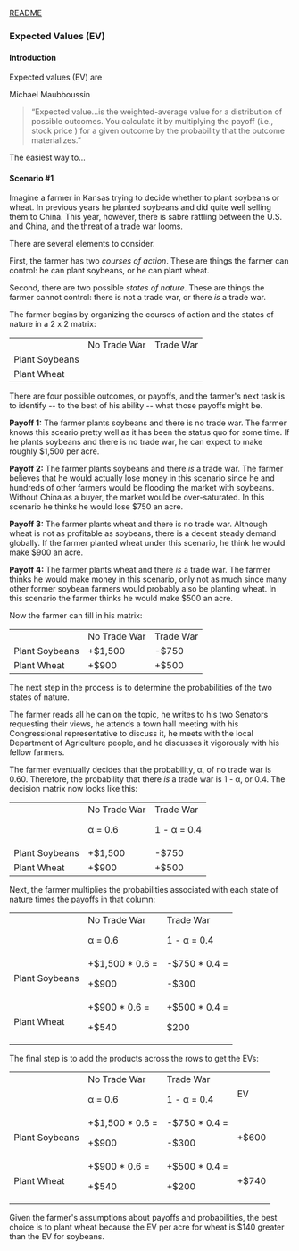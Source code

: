 [README](https://github.com/vmsmith/DecisionSupportTool/blob/master/README.md)

### Expected Values (EV)  

#### Introduction  

Expected values (EV) are

Michael Maubboussin  

>“Expected value...is the weighted-average value for a distribution of possible outcomes. You calculate it by multiplying the payoff (i.e., stock price ) for a given outcome by the probability that the outcome materializes.”

The easiest way to...

#### Scenario #1  

Imagine a farmer in Kansas trying to decide whether to plant soybeans or wheat. In previous years he planted soybeans and did quite well selling them to China. This year, however, there is sabre rattling between the U.S. and China, and the threat of a trade war looms. 

There are several elements to consider.

First, the farmer has two *courses of action*. These are things the farmer can control: he can plant soybeans, or he can plant wheat.

Second, there are two possible *states of nature*. These are things the farmer cannot control: there is not a trade war, or there *is* a trade war.

The farmer begins by organizing the courses of action and the states of nature in a 2 x 2 matrix:

<table>
  <tr><td></td><td>No Trade War</td><td>Trade War</td></tr>
  <tr><td>Plant Soybeans</td><td></td><td></td></tr>
  <tr><td>Plant Wheat</td><td></td><td></td></tr>
</table>  

There are four possible outcomes, or payoffs, and the farmer's next task is to identify -- to the best of his ability -- what those payoffs might be.

**Payoff 1:** The farmer plants soybeans and there is no trade war. The farmer knows this sceario pretty well as it has been the status quo for some time. If he plants soybeans and there is no trade war, he can expect to make roughly $1,500 per acre.

**Payoff 2:** The farmer plants soybeans and there *is* a trade war. The farmer believes that he would actually lose money in this scenario since he and hundreds of other farmers would be flooding the market with soybeans. Without China as a buyer, the market would be over-saturated. In this scenario he thinks he would lose $750 an acre.

**Payoff 3:** The farmer plants wheat and there is no trade war. Although wheat is not as profitable as soybeans, there is a decent steady demand globally. If the farmer planted wheat under this scenario, he think he would make $900 an acre.

**Payoff 4:** The farmer plants wheat and there *is* a trade war. The farmer thinks he would make money in this scenario, only not as much since many other former soybean farmers would probably also be planting wheat. In this scenario the farmer thinks he would make $500 an acre.

Now the farmer can fill in his matrix:

<table>
  <tr><td></td><td>No Trade War</td><td>Trade War</td></tr>
  <tr><td>Plant Soybeans</td><td>+$1,500</td><td>-$750</td></tr>
  <tr><td>Plant Wheat</td><td>+$900</td><td>+$500</td></tr>
</table> 

The next step in the process is to determine the probabilities of the two states of nature.

The farmer reads all he can on the topic, he writes to his two Senators requesting their views, he attends a town hall meeting with his Congressional representative to discuss it, he meets with the local Department of Agriculture people, and he discusses it vigorously with his fellow farmers.

The farmer eventually decides that the probability, &alpha;, of no trade war is 0.60. Therefore, the probability that there *is* a trade war is 1 - &alpha;, or 0.4. The decision matrix now looks like this:

<table>
  <tr><td></td><td>No Trade War<p>&alpha; = 0.6</td><td>Trade War<p>1 - &alpha; = 0.4</td></tr>
  <tr><td>Plant Soybeans</td><td>+$1,500</td><td>-$750</td></tr>
  <tr><td>Plant Wheat</td><td>+$900</td><td>+$500</td></tr>
</table> 

Next, the farmer multiplies the probabilities associated with each state of nature times the payoffs in that column:

<table>
  <tr><td></td><td>No Trade War<p>&alpha; = 0.6</td><td>Trade War<p>1 - &alpha; = 0.4</td></tr>
  <tr><td>Plant Soybeans</td><td>+$1,500 * 0.6 =<p>+$900</td><td>-$750 * 0.4 = <p>-$300</td></tr>
  <tr><td>Plant Wheat</td><td>+$900 * 0.6 = <p>+$540</td><td>+$500 * 0.4 = <p>$200</td></tr>
</table> 

The final step is to add the products across the rows to get the EVs:

<table>
  <tr><td></td><td>No Trade War<p>&alpha; = 0.6</td><td>Trade War<p>1 - &alpha; = 0.4</td><td>EV</td></tr>
  <tr><td>Plant Soybeans</td><td>+$1,500 * 0.6 =<p>+$900</td><td>-$750 * 0.4 = <p>-$300</td><td>+$600</td></tr>
  <tr><td>Plant Wheat</td><td>+$900 * 0.6 = <p>+$540</td><td>+$500 * 0.4 = <p>+$200</td><td>+$740</td></tr>
</table> 

Given the farmer's assumptions about payoffs and probabilities, the best choice is to plant wheat because the EV per acre for wheat is $140 greater than the EV for soybeans.

